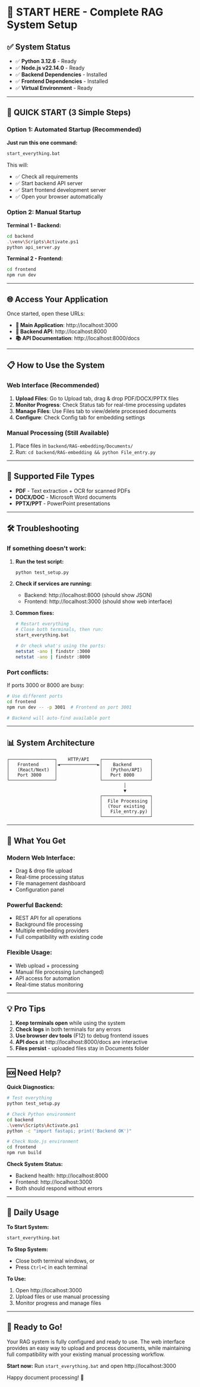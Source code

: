 # 🚀 START HERE - Complete RAG System Setup

## ✅ System Status

- ✅ **Python 3.12.6** - Ready
- ✅ **Node.js v22.14.0** - Ready
- ✅ **Backend Dependencies** - Installed
- ✅ **Frontend Dependencies** - Installed
- ✅ **Virtual Environment** - Ready

---

## 🎯 **QUICK START (3 Simple Steps)**

### **Option 1: Automated Startup (Recommended)**

**Just run this one command:**

```bash
start_everything.bat
```

This will:

- ✅ Check all requirements
- ✅ Start backend API server
- ✅ Start frontend development server
- ✅ Open your browser automatically

### **Option 2: Manual Startup**

**Terminal 1 - Backend:**

```bash
cd backend
.\venv\Scripts\Activate.ps1
python api_server.py
```

**Terminal 2 - Frontend:**

```bash
cd frontend
npm run dev
```

---

## 🌐 **Access Your Application**

Once started, open these URLs:

- **🎯 Main Application**: http://localhost:3000
- **📡 Backend API**: http://localhost:8000
- **📚 API Documentation**: http://localhost:8000/docs

---

## 📋 **How to Use the System**

### **Web Interface (Recommended)**

1. **Upload Files**: Go to Upload tab, drag & drop PDF/DOCX/PPTX files
2. **Monitor Progress**: Check Status tab for real-time processing updates
3. **Manage Files**: Use Files tab to view/delete processed documents
4. **Configure**: Check Config tab for embedding settings

### **Manual Processing (Still Available)**

1. Place files in `backend/RAG-embedding/Documents/`
2. Run: `cd backend/RAG-embedding && python File_entry.py`

---

## 🔧 **Supported File Types**

- **PDF** - Text extraction + OCR for scanned PDFs
- **DOCX/DOC** - Microsoft Word documents
- **PPTX/PPT** - PowerPoint presentations

---

## 🛠️ **Troubleshooting**

### **If something doesn't work:**

1. **Run the test script:**

   ```bash
   python test_setup.py
   ```

2. **Check if services are running:**

   - Backend: http://localhost:8000 (should show JSON)
   - Frontend: http://localhost:3000 (should show web interface)

3. **Common fixes:**

   ```bash
   # Restart everything
   # Close both terminals, then run:
   start_everything.bat

   # Or check what's using the ports:
   netstat -ano | findstr :3000
   netstat -ano | findstr :8000
   ```

### **Port conflicts:**

If ports 3000 or 8000 are busy:

```bash
# Use different ports
cd frontend
npm run dev -- -p 3001  # Frontend on port 3001

# Backend will auto-find available port
```

---

## 📊 **System Architecture**

```
┌─────────────────┐    HTTP/API    ┌──────────────────┐
│   Frontend      │◄──────────────►│    Backend       │
│   (React/Next)  │                │   (Python/API)   │
│   Port 3000     │                │   Port 8000      │
└─────────────────┘                └──────────────────┘
                                            │
                                            ▼
                                   ┌──────────────────┐
                                   │  File Processing │
                                   │  (Your existing  │
                                   │   File_entry.py) │
                                   └──────────────────┘
```

---

## 🎉 **What You Get**

### **Modern Web Interface:**

- Drag & drop file upload
- Real-time processing status
- File management dashboard
- Configuration panel

### **Powerful Backend:**

- REST API for all operations
- Background file processing
- Multiple embedding providers
- Full compatibility with existing code

### **Flexible Usage:**

- Web upload + processing
- Manual file processing (unchanged)
- API access for automation
- Real-time status monitoring

---

## 💡 **Pro Tips**

1. **Keep terminals open** while using the system
2. **Check logs** in both terminals for any errors
3. **Use browser dev tools** (F12) to debug frontend issues
4. **API docs** at http://localhost:8000/docs are interactive
5. **Files persist** - uploaded files stay in Documents folder

---

## 🆘 **Need Help?**

**Quick Diagnostics:**

```bash
# Test everything
python test_setup.py

# Check Python environment
cd backend
.\venv\Scripts\Activate.ps1
python -c "import fastapi; print('Backend OK')"

# Check Node.js environment
cd frontend
npm run build
```

**Check System Status:**

- Backend health: http://localhost:8000
- Frontend: http://localhost:3000
- Both should respond without errors

---

## 🔄 **Daily Usage**

**To Start System:**

```bash
start_everything.bat
```

**To Stop System:**

- Close both terminal windows, or
- Press `Ctrl+C` in each terminal

**To Use:**

1. Open http://localhost:3000
2. Upload files or use manual processing
3. Monitor progress and manage files

---

## 🎯 **Ready to Go!**

Your RAG system is fully configured and ready to use. The web interface provides an easy way to upload and process documents, while maintaining full compatibility with your existing manual processing workflow.

**Start now:** Run `start_everything.bat` and open http://localhost:3000

Happy document processing! 🚀
